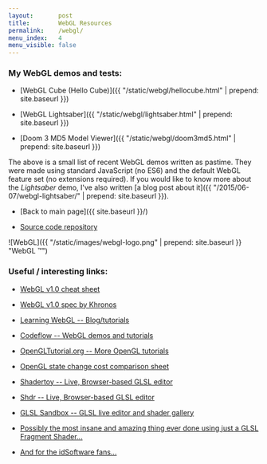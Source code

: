 ```yaml
---
layout:       post
title:        WebGL Resources
permalink:    /webgl/
menu_index:   4
menu_visible: false
---
```


### My WebGL demos and tests:

- [WebGL Cube (Hello Cube)]({{ "/static/webgl/hellocube.html" | prepend: site.baseurl }})

- [WebGL Lightsaber]({{ "/static/webgl/lightsaber.html" | prepend: site.baseurl }})

- [Doom 3 MD5 Model Viewer]({{ "/static/webgl/doom3md5.html" | prepend: site.baseurl }})

The above is a small list of recent WebGL demos written as pastime. They were made using standard
JavaScript (no ES6) and the default WebGL feature set (no extensions required). If you would like
to know more about the *Lightsaber* demo, I've also written
[a blog post about it]({{ "/2015/06-07/webgl-lightsaber/" | prepend: site.baseurl }}).

- [Back to main page]({{ site.baseurl }}/)

- [Source code repository](https://bitbucket.org/glampert/webgl-tests)

![WebGL]({{ "/static/images/webgl-logo.png" | prepend: site.baseurl }} "WebGL &trade;")

### Useful / interesting links:

- [WebGL v1.0 cheat sheet](https://www.khronos.org/files/webgl/webgl-reference-card-1_0.pdf)

- [WebGL v1.0 spec by Khronos](https://www.khronos.org/registry/webgl/specs/latest/1.0/)

- [Learning WebGL -- Blog/tutorials](http://learningwebgl.com/blog/)

- [Codeflow -- WebGL demos and tutorials](http://codeflow.org/)

- [OpenGLTutorial.org -- More OpenGL tutorials](http://www.opengl-tutorial.org/)

- [OpenGL state change cost comparison sheet](http://www.ozone3d.net/public/jegx/201401/opengl_state_changes_stats.jpg)

- [Shadertoy -- Live, Browser-based GLSL editor](https://www.shadertoy.com/)

- [Shdr -- Live, Browser-based GLSL editor](http://shdr.bkcore.com/)

- [GLSL Sandbox -- GLSL live editor and shader gallery](http://glslsandbox.com/)

- [Possibly the most insane and amazing thing ever done using just a GLSL Fragment Shader...](https://www.shadertoy.com/view/XtlSD7)

- [And for the idSoftware fans...](https://www.shadertoy.com/view/4sfGWX)

